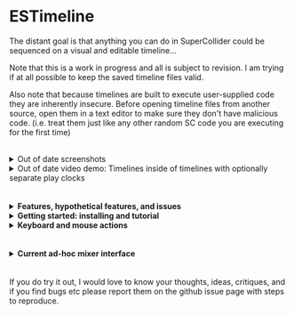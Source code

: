 # ESTimeline

The distant goal is that anything you can do in SuperCollider could be sequenced on a visual and editable timeline...

Note that this is a work in progress and all is subject to revision. I am trying if at all possible to keep the saved timeline files valid.

Also note that because timelines are built to execute user-supplied code they are inherently insecure. Before opening timeline files from another source, open them in a text editor to make sure they don't have malicious code. (i.e. treat them just like any other random SC code you are executing for the first time)
<br />
<br />
<details>
  <summary>Out of date screenshots</summary>
  <img src="img/ss2.png" />
  <img src="img/sse.png" width="500" />
  
  <img src="img/ssee1.png" width="400" /><img src="img/sss1.png" width="400" /><img src="img/rss.png" width="400" /><img src="img/ssep.png" width="400" />
  <img src="img/fss.png" width="400" />
</details>

<details>
  <summary>Out of date video demo: Timelines inside of timelines with optionally separate play clocks</summary>
  http://www.youtube.com/watch?v=8jcxcfvS_08
</details>

<br />
<br />

<details>
  <summary><strong>Features, hypothetical features, and issues</strong></summary>
  
## Features
- **Non-prescriptive:**
  - the basic goal is only to "execute this code at this particular time"
    - although the competing goal is to make it easy to do the things you want to do, which is subjective
  - for the moment just real-time but some of this could be translated easily to work NRT
    - there are certain things impossible in NRT, i.e. to do with real-time input
    - ddwMixerChannel doesn't yet work NRT so this would be a big rewrite
  - as little architecture as possible is forced on you
    - possible to disable ddwMixerChannel, timeline-specific clock and environment so as to interact with the timeline as part of a larger project
    - possible to play clips with any bus, target, addAction, etc. for full flexibility
- **DAW-like GUI** for editing and playback
  - The goal is an accurate visual representation of what you are hearing / when the code is executed
    - gray playhead is "scheduling playhead" and black playhead is "sounding playhead" -- to take into account server latency
    - Routines can be played with additional latency so non-sounding events line up with the sounding playhead
  - Keyboard and mouse interface to full extent of Timeline capabilities, with built-in code editing
  - Snap to grid optional
  - Optional full GUI mixing interface using ddwMixerChannel
    - track insert FX, pre fade sends and post fade sends
    - automate mixer channel parameters (level, pan, sends, fx parameters) with editable envelopes
- **Non-linear:** "goto" command to jump to a clip or a point in time enabling complex real-time behaviors (variable-length looping, conditional branching...
- **Tracks** are the main form of organization of clips
  - tracks can contain any type of clip in any combination
  - tracks can be muted/soloed and rearranged
  - individual clips can be muted
  - if using ddwMixerChannel, tracks will play on a mixer channel specified by the track's name
    - sub timelines will play on mixer channels feeding into their parent track's mixer channel
- **Synth, Pattern, Routine, and Env** clip types
  - Synth clips can either instantiate a SynthDef or run their own single-use function a la `{ }.play`
    - You can select multiple Synth clips and bulk edit their arguments
  - Env clips play on a bus and come with a shortcut to map to Synths and Patterns, and 
    - can optionally manage their own bus, and
      - if so, all Env clips with the same name on a timeline share the same bus
  - Clips can reference other clips in the same timeline by name
    - from a routine, `goto` any clip by name
    - apply an Env to a Synth parameter or use it in a Pattern or Routine
    - if more than one clip share the same name, the referenced clip is the closest to the playhead
  - Pattern, Routine, Env, and Timeline clips can "fast forward" to start playing in the middle
    - (there is no way to fast forward a Synth, that I know of....)
  - Pattern and Routine clips can be seeded so random number generation is deterministic
  - Most fields can take a Function, so params can be generated on the fly
- **Timeline Clip** -- embed one timeline in another!
  - Each timeline clip can optionally use its own TempoClock, and optionally use its own Environment 
  - Each timeline (and timeline clip) has an init / free hook for e.g. allocating and freeing resources
- **Undo and redo** at each timeline level -- *sometimes this works a charm.. not reliable though. I need to fix.*
- **Save and recall**
  - Save as plain text files in SC array format
  - Once you have saved, the timeline will update a backup file every time you add an undo point, in case of crash
 
## Issues
1. Although I've tried to make it pleasant, the GUI based code editing environment does not syntax highlight, autocomplete, etc -- for this reason I've added "Open in IDE" / "Copy from IDE" buttons as necessary.
    - Solution would be to someday add a Qt code view to core SC
2. ~~When there are lots of quick zig-zags, high-resolution envelope drawing makes the GUI freeze up~~
    - ~~to avoid this I have extremely pixelated the envelope drawing when zoomed in. Solution would be to someday add a better Qt envelope view to core sc.~~
    - I have improved this by drawing envelopes as images. Still not perfect.
3. I would have liked to have saved the timeline files as executable SCLang just as you would write by hand; however:
    - There is a limit to the complexity of a timeline created using SCLang (i.e. by evaluating `ESTimeline([ESTrack([....`) -- it may only contain max 256 functions.
    - to avoid this I have created a light custom file format that compiles complex timeline structures from the inside out
4. At high track counts, it takes a little while to load and free all the MixerChannels.
    - I have tried to reduce the occasions on which this needs to happen.
5. Changes will generally not take effect until you've stopped and restarted playback. This will be difficult to fix, but someday I hope to.

## Hypothetical features
These are all things I would like to implement someday:
- NRT: this will be difficult unless ddwMixerChannel gains NRT support
- Clock follow: e.g. sync up with an Ableton timeline or midi show control
- More clip types
  - audio file
    - possible to record input or bounce tracks to audio clip in real time
  - loop
  - OSCdef
  - midi/piano/drum roll
  - "clones" that change with their parents
- Envelope improvements
  - Ability to draw freehand with mouse 
  - More live interaction - e.g. map a controller to a bus and record its movements to an envelope
  - Higher dimensional envelopes - e.g. movement through x/y space
  - Timeline tempo envelopes (this is already possible but kind of annoying, using an Env clip and a Routine clip
- Library integration
  - VSTPlugin for adding VST effects to mixing chain
  - ddwPlug -- simplify bus routing for modulation
  - clothesline -- put whole .scd files on the timeline

<br />
</details>

<details>
  <summary><strong>Getting started: installing and tutorial</strong></summary>
  <br /><br />
<!--Here is a slightly out of date tutorial in that it doesn't use MixerChannel. All parts are still relevant except "Environment variables - adding reverb" -- which is useful to demonstrate how the timeline works but there is a much better way in the form of mixer channels, which I will soon update this tutorial to encompass. -->
This tutorial uses mac keyboard shortcuts. I believe for other platforms you can substitute ctrl and alt.
  
## Installing
Download or clone this repository into your SuperCollider Extensions directory. To see where this is, go to `File > Open user support directory` and find the `Extensions` directory, or evaluate:
```
Platform.userExtensionDir
```

## Tutorial: basic workflow examples
```
(
~timeline = ESTimeline(bootOnPrep: true, useMixerChannel: false);
~window = ESTimelineWindow(timeline: ~timeline);
)
```
- this boots the default server, but does not use ddwMixerChannel.

### Tracks:
- Tracks are the main form of clip organization.
- click anywhere in the timeline to make sure it is focused
- press cmd-t to add a track after the one your mouse is currently over, or shift-cmd-T to add it before the current track
- cmd-delete deletes the track under your mouse
- mute and solo tracks using the buttons on the left panel
- double click in the left panel to rename tracks
- click and drag in the left panel to rearrange tracks

### Synth Clips:
- create a bunch of Synth clips (point the mouse where you want it and press shift-S, or use right click menu)
  - spacebar to play
- drag them around to move them in time or between tracks
  - they will always snap to the playhead in time
    - to move playhead to beginning of clip, make sure your mouse is inside of clip and press [
  - check the `snapToGrid` box or press opt-s to align your edits with the tempo grid
  - drag their edges to resize them (a red bar appears when you are within the resize zone)
  - option-drag to copy a clip
- double-click on a clip to edit it
  - double-click on the grayed out `freq` parameter to activate it, then you can set it to any valid SuperCollider expression, like `220` or `60.midicps`
  - press save when you're done
- if you play now by clicking to place the playhead and pressing space, you will hear they play the default synth with your parameters at the appropriate time
  - the gray playhead is the "scheduling playhead" -- this is when the code is executed
  - the black playhead is the "sounding playhead" -- because of server latency, this is when the events actually sound. this is generally the one you want to watch
  - press space again to stop playback

### Scrolling and zooming:
- use trackpad to scroll left and right or click and drag ruler at top
- cmd-scroll to zoom in and out horizontally
- opt-scroll to zoom in and out vertically (when there are more than one track)

### SynthDefs:
- put your SynthDef in the timeline's prep function (click the "edit prep/cleanup funcs" button) e.g.
```
SynthDef(\sin, { |out, freq = 440, gate = 1, amp = 0.1, preamp = 1.5, attack = 0.001, release = 0.01, pan, verbbus, verbamt, vibrato = 0.2|
  var env, sig;
  var lfo = XLine.ar(0.01, vibrato, ExpRand(0.5, 2.0)) * SinOsc.ar(5.4 + (LFDNoise3.kr(0.1) * 0.5));
  gate = gate + Impulse.kr(0);
  env = Env.adsr(attack, 0.1, 0.4, release).ar(2, gate);
  sig = SinOsc.ar(freq * lfo.midiratio) * env;
  sig = (sig * preamp).tanh;
  sig = Pan2.ar(sig, pan, amp);
  Out.ar(out, sig);
  Out.ar(verbbus, sig * verbamt);
}).add;
```
- hit save when you're done to save the prepFunc and load it. close the window, if you want

### Bulk edit synth clips:
- click in an empty area and drag to select all the Synth clips (they will be highlighted in cyan when selected)
- right click, "clip actions > bulk actions > Bulk edit Synth defName"
  - and set them to `'sin'` and hit ok
- play again and you hear they now all play your SynthDef
  - double-click in an empty area to remove selection
  - double-click on a clip now and you will see all the new parameters you can control.

### Envelopes for Synth parameters:
- right click a Synth clip, "clip actions > synth actions > add env for synth argument"
- pick "freq" from the list and hit OK
  - this will add a new track above your clip with an envelope clip on it that is the length of your Synth clip
    - with a unique name (starting from 'freq0'),
    - initialized with the current value of that parameter
    - and it will update the freq argument of the Synth clip to read from this envelope's bus

### Editing Envelopes:
- cmd-e to enter envelope breakpoint editor mode
  - click and drag on a breakpoint to move it around,
  - click and drag between breakpoints to adjust the curve,
  - shift-click to add breakpoints,
  - option-click to remove them
  - to adjust the envelope range, right click, clip actions > env actions > "set env range keeping breakpoint values"
    - now you can change the frequency range of the envelope, say min `100` max `5000`
    - ok to save changes -- this will keep your values intact so long as they fall within the new range
- hit cmd-e again to leave envelope breakpoint editor mode

### Bulk edit Synths -- To make this envelope affect all your Synths:
- click and drag to select all the Synth clips (your envelope clip can also be selected, it doesn't matter)
- right click, "clip actions > bulk actions > Bulk edit (change) Synth arguments"
- assign the `freq` of all the clips to (the single quotes are important!) 
`'freq0'`
(or whatever the name of the envelope clip is)
- you should see all their freqs change to show the audio rate bus that the Env clip has created for you (for me this is a8)
- double click to deselect all clips, then:
- drag the edges of the envelope clip to resize it, so that it covers the entire range of your Synth clips
- cmd-e to edit the breakpoints again
- you should hear it is now controlling all the synths' pitches
- make sure you've left breakpoint edit mode when you want to move clips around

### Bulk adjust Synths -- Random panning:
- set one of your clips to pan hard left by double-clicking and setting its pan to -1
- Select all your Synth clips
- right click > clip actions > bulk actions > Bulk adjust (modify) Synth arguments
- for `pan` put in `+ 0.5.rand2` and check the "hard coded" box
  - this will generate a random pan per clip that is within 0.5 of its original panning. (if you want it to be newly random every time you play it, uncheck the "hard-coded" box)

### Pattern Clips:
- make a new track and shift-P to make a pattern clip
- double click to edit, e.g.:
```
Pbind(
  \instrument, \sin,
  \degree, Pbrown(0, 7 * 3 + 1, 3),
  \octave, Pdup(Pwhite(1, 10), Pwhite(3, 5)),
  \pan, Pwhite(-1.0, 1.0),
  \dur, Pbrown().linexp(0, 1, 0.02, 1.0),
)
```
- if you want to try a new random seed, click "re-roll" button and save
  - you can always undo if you don't like it (cmd-z undo, shift-cmd-Z redo)
- you can drag the edges to adjust start and end point without changing the timing of the notes
  - you can split it into two by pointing with the mouse where you want the split and pressing s
- if you make a new track and a new envelope (shift-E),
  - double click on the envelope, name it `pan0` and set its range from -1 to 1
  - click "save" to save it, and close the window if you want
- double click on each of the pattern clips and add
```
  \pan, ~thisTimeline[\pan0],
```
- cmd-e and edit the panning to your liking

### Saving
- click "save as" button or hit cmd-s
    
### Timeline clips:
- above the main timeline, click "Open as clip in new timeline"
  - Now this little system, the synths, patterns, buses and envelopes, are all encapsulated in this timeline clip
    - (in fact you can duplicate the timeline clip by option-dragging onto a new track, and the two will play simultanously each using its own environment and buses)
  - you can also resize the clips, move the mouse cursor over the clip and use the s key to split it into two separate timeline clips, etc.
 
### Mixer channels:
This will now assume you have ddwMixerChannel installed.
- check the `useMixerChannel` box
- scroll down to the "current ad-hoc mixer interface" on this page
  - copy and paste that code into your SuperCollider IDE and evaluate it
  - you will now see a mixer on which currently playing channels are visible
    - subtimelines feed into their parent track's channel
  - you can move these faders and pan knobs around to mix the inputs
   
### Adding reverb:
- create a new track by pressing cmd-T while your mouse is over the last track
- double click on the left panel to name it `verb` and press enter.
- right-click one of the gray rectangles above the "verb" channel strip on the mixer
- select "new insert fx"
- replace the function with:
```
{ |time = 2.5|
  var sig = In.ar(~out, 2);
  NHHall.ar(sig, time);
}
```
- save and close window, if you want
- right click on one of the gray rectangles above one of the tracks with a timeline clip on it and select "new send"
  - it defaults to `'verb'` at 0db
  - click ok
  - you will hear the timelines on this track play with reverb, other tracks not
  - use its slot on the mixer interface to tune levels

### Using Routine clips:
- shift-R to make a Routine clip, double click to edit
- it's important to use `s.bind` for server operations inside of routines, otherwise the timing is off.
```
var syn;
10.do { |i|
  s.bind { syn = Synth(\default, [freq: (40 + i).midicps]) };
  0.2.wait;
  s.bind { syn.free };
  0.2.wait;
};
```
- You can think of Routine clips as kind of your generic "execute this code here", and if you want say OSC out to a light board to line up with the sounding events, check the `addLatency` box.
- You can interact with the timeline using `~thisTimeline` which always refers to the timeline you're currently working in, or `~timeline` which refers to either this or the nearest parent timeline whose `useEnvir` box is checked
  - if no parent timeline is set to `useEnvir`, then `~thisTimeline` will overwrite anything you might have in your current environment.
  - in that case, `~timeline` might be nil unless you've set it in your current environment.
- to get the current value of an envelope named `env` from within a routine:
```
loop {
  ~thisTimeline[\env].valueNow.postln;
  1.wait;
};
```
- to jump to a clip named `next`, use
```
~thisTimeline.goto(\next)
```
- you can use a comment clip (shift-C) for this dummy "next" clip -- the first line of the comment is its name
- you can also goto a number, which will be interpreted as beat number.


### Environment variables -- adding reverb:
This is just to demonstrate how environment variables work inside the timeline. The better way of adding reverb demonstrated earlier with mixer channels.
- add to your timeline prep func:
```
SynthDef(\verb, { |out, verbbus, gate = 1, amp = 1|
  var in = In.ar(verbbus, 2);
  var env = Env.adsr(0.01, 0, 1, 1.0).ar(2, gate);
  var verb = NHHall.ar(in) * env;
  Out.ar(out, verb * amp);
}).add;

~verbbus = Bus.audio(s, 2);
```
- and to the cleanup func:
```
~verbbus.free;
```
- save the changes to load the new SynthDef and bus
  - this environment variable is local to this timeline (assuming `useEnvir` box is still checked)
- cmd-t to make a new track
- click in an empty area and drag to select the time around all your Synth clips
- put the mouse over your new track and shift-S to create a new Synth clip that fills the selected time
- double click on it
  - set defName to `'verb'`
  - set addAction to `'addToTail'`
  - click refresh icon next to args to refresh argument names
  - double click on grayed-out "verbbus" to activate it, put `~verbbus`
  - save
    - you should see that verbbus is now set to e.g. `Bus(audio, 4, 2, localhost)`
- click and drag to select all your Synths, bulk edit Synth arguments, and set `verbbus` to `~verbbus`
  - again, you should see that they all have verbbus set to the same bus number
- bulk edit the same synth arguments and set `verbamt` to `1.0`, or to `rrand(0.0, 1.0)`
  - now when you play you will hear they all are affected by the reverb Synth.
- you could now make an envelope to control the amplitude of this reverb, analogous to overall return level.
- you could also make an envelope to control the verbamt of all of the Synths, analogous to send level.
<br />
</details>

<details>
  <summary><strong>Keyboard and mouse actions</strong></summary>
  
## Mouse interaction
- drag middle of clip to move
- drag edges of clip to resize
- double click on clip to open editor window
- right click anywhere to see action menu
- Zooming
  - cmd-scroll zoom horizontally
  - opt-scroll zoom vertically
- Envelope breakpoint editing (cmd-e to toggle this mode)
  - click and drag to move breakpoints or adjust curves
  - shift-click to add breakpoint
  - opt-click to remvove breakpoint
- Selecting
  - click and drag to select both time and clips
    - hold cmd to just select clips
    - hold opt to just select time
  - hold shift to add/remove clips from existing selection
- click and drag tracks to rearrange

## Key commands
- space toggles play
- opt-s toggles snap to grid
- Navigation
  - enter goes to beginning of timeline
  - [ and ] go to next/previous clip edge on track under mouse
- Editing clip
  - m mutes clip at mouse pointer
  - s splits clip at mouse pointer
  - delete deletes clip at mouse pointer
  - e opens edit window for clip at mouse pointer, or init/cleanup func window for a timeline clip
  - cmd-e toggles mouse editing of envelope breakpoints
- Insert clip
  - C inserts comment clip at mouse
  - S inserts synth clip at mouse
  - P inserts pattern clip at mouse
  - R inserts routine clip at mouse
  - E inserts env clip at mouse
  - T inserts timeline clip at mouse
- Tracks
  - cmd-t inserts new track after track at mouse
  - cmd-T inserts new track before track at mouse
  - cmd-delete deletes track at mouse
- Seletion
  - cmd-a select all clips
  - cmd-i inserts selected time
  - shift-cmd-delete deletes selected time
- cmd-z undo
- cmd-Z redo
- cmd-n new
- cmd-s save as
- cmd-o open
</details>

<br />
<br />

<details>
  <summary><strong>Current ad-hoc mixer interface</strong></summary>

## Current ad-hoc mixer interface
its not pretty but everything works, you can create/monitor envelopes and everything saves with timeline except mixer channel output bus (will reset to default)
```
(
// for flattening mixer channel names and timeline ids
var mcnFunc = { |arr|
  var index = arr[0];
  var ret = [];
  arr[1..].do { |item|
    if (item.isArray.not) {
      ret = ret.add([item, index])
    } {
      ret = ret ++ mcnFunc.(item);
    };
  };
  ret;
};
var mcfFunc = { |arr, level = 0|
  var ret = [];
  arr.do { |item|
    if (item.isArray.not) {
      ret = ret.add([item, level])
    } {
      ret = ret ++ mcfFunc.(item, level + 1);
    };
  };
  ret;
};
var faderSpec = ControlSpec(0.0, 4.0, 4);//ControlSpec(0.0, 2, \amp);
var panSpec = \pan.asSpec;

OSCdef(\test, { |msg|
  var oscMsg, synthId, busIndex, peaks, powers;
  var index;
  //msg.postln;
  # oscMsg, synthId, busIndex = msg;
  # peaks, powers = msg[3..].clump(2).flop;
  index = ~channelIndexMap[busIndex];
  //[index, peaks, powers].postln;
  defer {
    //[busIndex, index].postln;
    if (index.notNil) {
      peaks.size.do { |i|
        ~peaks[index][i].value = powers[i].ampdb.linlin(-60, 0, 0, 1);
        ~peaks[index][i].peakLevel = peaks[i].ampdb.linlin(-60, 0, 0, 1);
      };
    };
  };
}, '/mixerChannel');

{
  var width = 1500, height = 600;
  var left = Window.availableBounds.width - width;
  if (~mixerWindow.notNil) { ~mixerWindow.close };
  ~mixerWindow = Window("Mixer", Rect(left, 0, width, height)).background_(Color.gray(0.55)).front;
}.value;

~winFunc = {
  var width = 1500, height = 600;
  var left = Window.availableBounds.width - width;
  var top;
  var levelAdjust = 10;
  var meterHeight = 250;
  var dbHeight = 20;
  var panHeight = 30;
  var outHeight = 20;
  var nameHeight = 40;
  var muteHeight = 22;
  var insertHeight = 15;
  var trackWidth = 80;

  var mixerChannels = ~timeline./*tracks[0].clips[0].timeline.*/orderedMixerChannels; //.postcs;
  var mixerChannelNames = ~timeline.orderedMixerChannelNames;
  // [1, \melody, \harmony, [2, \bass, \kik, \sn, \master], \drums, \fx]
  // mixerChannelNames[i]

  var mixerChannelNamesFlat = mcnFunc.(mixerChannelNames);
  var mixerChannelsFlat = mcfFunc.(mixerChannels);

  // in case of problem just don't throw infinite error messages..
  try {

    var leftOffset = if (mixerChannelsFlat.size * trackWidth + 25 < width) {
      width - (mixerChannelsFlat.size * trackWidth + 25)
    } { 0 };

    ~channelIndexMap = ();
    mixerChannelsFlat.do { |arr, i| var mc = arr[0]; if (mc.notNil) { ~channelIndexMap[mc.inbus.index] = i } }; //ugh why

    ~scrollView.remove;
    ~scrollView = ScrollView(~mixerWindow, Rect(leftOffset, 0, width - leftOffset, height)).hasBorder_(false).background_(Color.gray(0.725));

    top = height;

    mixerChannelsFlat.do { |arr, i| var mc = arr[0]; var level = arr[1];
      var bounds = Rect(i * trackWidth + 14, level * 7.5, trackWidth - 3, height - 3 - (level * levelAdjust) - (level * 7.5));
      var name = mixerChannelNamesFlat[i][0];
      var color = Color.gray(0.88 - (level * 0.015));
      UserView(~scrollView, bounds).background_(color);
    };

    //make sure right side margin is drawn
    View(~scrollView, Rect(mixerChannels.size * trackWidth + 14, 0, 11, height));

    // names
    top = top - nameHeight - 5;
    mixerChannelsFlat.do { |arr, i| var mc = arr[0]; var level = arr[1];
      var name = mixerChannelNamesFlat[i][0];
      var bounds = Rect(i * trackWidth + 15, top - (level * levelAdjust), trackWidth - 5, 40);
      var color = Color.gray(0.9 - (level * 0.015));
      StaticText(~scrollView, bounds).align_(\center).string_(name).font_(Font.sansSerif(12, true)).stringColor_(Color.gray(0.5)).background_(color);
      // draw folder indicators
      if ((i > 0) and: { mixerChannelsFlat[i - 1][1] > level }) {
        UserView(~scrollView, Rect(i * trackWidth + 7 - levelAdjust, top + nameHeight - (mixerChannelsFlat[i - 1][1] * levelAdjust), levelAdjust + 3, levelAdjust)).drawFunc_({ |view|
          Pen.moveTo(0@0);
          Pen.lineTo(levelAdjust@levelAdjust);
          Pen.lineTo(view.bounds.width@levelAdjust);
          Pen.lineTo(view.bounds.width@0);
          Pen.lineTo(0@0);
          Pen.color = color;
          Pen.fill;
        })//.background_(Color.red);
      };
    };

    // out bus
    top = top - outHeight - 2.5;
    ~outViews = mixerChannelsFlat.collect { |arr, i| var mc = arr[0]; var level = arr[1];
      var bounds = Rect(i * trackWidth + 15, top - (level * levelAdjust), trackWidth - 5, outHeight);
      PopUpMenu(~scrollView, bounds).items_(BusDict.menuItems(Server.default)).font_(Font.sansSerif(10, true)).background_(Color.gray(0.65)).stringColor_(Color.gray(0.95)).action_({ |view|
        mc.outbus = view.value;
      }).value_(mc.outbus.index);
    };

    // mute/record
    top = top - muteHeight -3;
    mixerChannelsFlat.do { |arr, i| var mc = arr[0]; var level = arr[1];
      [
        Button(~scrollView, Rect(i * trackWidth + 25, top - (level * levelAdjust), muteHeight, muteHeight)).states_([
          ["⚫︎" /*◉︎*/, Color.gray(0.6), Color.gray(0.8)],
          ["⚫︎", Color.red, Color.black]])
        .focusColor_(Color.clear).font_(Font.sansSerif(16, true)).action_({ |view|
          if (view.value.asBoolean) {
            mc.startRecord;
            if (~timeline.isPlaying.not) {
              ~timeline.play;
            };
          } {
            mc.stopRecord;
          };
        }).value_(mc.isRecording),
        Button(~scrollView, Rect(i * trackWidth + 58, top - (level * levelAdjust), muteHeight, muteHeight)).states_([
          ["M", Color.gray(0.55), Color.gray(0.8)],
          ["M", Color.gray(0.7), Color.gray(0.3)]])
        .focusColor_(Color.clear).font_(Font.sansSerif(16, true)).action_({ |view|
          mc.mute(view.value.asBoolean);
        }).value_(mc.muted),
      ]
    };

    // fader
    top = top - meterHeight - 5;
    ~peaks = mixerChannelsFlat.collect { |arr, i| var mc = arr[0]; var level = arr[1];
      var levelWidth = 35 / mc.inChannels;
      mc.inChannels.collect { |j|
        LevelIndicator(~scrollView, Rect((i * trackWidth) + (j * levelWidth) + 20, top, levelWidth - 3, meterHeight - (level * levelAdjust)) ).warning_(0.9).critical_(0.99)
        .drawsPeak_(true)
        .numTicks_(0)
        .numMajorTicks_(0)
        .meterColor_(Color.hsv(0.3, 0.7, 0.99))
        .warningColor_(Color.hsv(0.15, 0.6, 1))
        .background_(Color.gray(0.6));
      };
    };

    ~sliders = mixerChannelNamesFlat.collect { |arr, i| var name = arr[0]; var id = arr[1];
      var timeline = ESTimeline.at(id);
      var mc = timeline.mixerChannels[name];
      var template = timeline.mixerChannelTemplates[name];
      var level = mixerChannelsFlat[i][1];
      var thisMeterHeight = meterHeight - (level * levelAdjust);
      var bounds = Rect((i * trackWidth) + 55, top - 1, 30, thisMeterHeight + 2);
      var thisLevel = if (template.envs.level.notNil) { template.envs.level.valueAtTime(timeline.soundingNow) } { mc.level };
      var slider = Slider(~scrollView, bounds).background_(Color.gray(0.8)).value_(faderSpec.unmap(thisLevel)).action_({ |view|
        timeline.setMixerChannel(name, \level, faderSpec.map(view.value));
      }).mouseDownAction_({ |view, x, y, mods, buttNum, clickCount|
        if (clickCount > 1) {
          timeline.setMixerChannel(name, \level, 1);
          true;
        } { false }
      }).enabled_(template.envs.level.isNil);
      slider.setContextMenuActions(
        MenuAction("Add automation envelope", {
          var unmappedLevel = faderSpec.unmap(mc.level);
          template.envs.level = ESMixerChannelEnv(Env(unmappedLevel.dup(2), [0], [0]), faderSpec.minval, faderSpec.maxval, 4); // <- this curve could be issue, assumes faderSpec will always have curve 4...
        });
      );

      UserView(~scrollView, bounds).drawFunc_({
        var color = Color.gray(0.5);
        Pen.stringAtPoint("+12", 5@5, Font.sansSerif(10), color);
        Pen.stringAtPoint("+6", 5@((1 - faderSpec.unmap(2)) * thisMeterHeight + 4), Font.sansSerif(10), color);
        Pen.stringAtPoint("0", 5@((1 - faderSpec.unmap(1)) * thisMeterHeight), Font.sansSerif(10), color);
        Pen.stringAtPoint("-6", 5@((1 - faderSpec.unmap(0.5)) * thisMeterHeight - 4), Font.sansSerif(10), color);
        Pen.stringAtPoint("-12", 5@((1 - faderSpec.unmap(0.25)) * thisMeterHeight - 6), Font.sansSerif(10), color);
        Pen.stringAtPoint("-20", 5@((1 - faderSpec.unmap(0.1)) * thisMeterHeight - 8), Font.sansSerif(10), color);
        Pen.stringAtPoint("-inf", 5@(thisMeterHeight - 12), Font.sansSerif(10), color);
      }).acceptsMouse_(false);
      slider;
    };

    top = top - dbHeight - 2;
    ~dbViews = mixerChannelNamesFlat.collect { |arr, i| var name = arr[0]; var id = arr[1];
      var timeline = ESTimeline.at(id);
      var mc = timeline.mixerChannels[name];
      var template = timeline.mixerChannelTemplates[name];
      var bounds = Rect(i * trackWidth + 20, top, trackWidth - 15, dbHeight);
      var thisLevel = if (template.envs.level.notNil) { template.envs.level.valueAtTime(timeline.soundingNow) } { mc.level };
      NumberBox(~scrollView, bounds).background_(Color.gray(0.85)).normalColor_(Color.gray(0.4)).font_(Font.sansSerif(11)).value_(thisLevel.ampdb).align_(\center).action_({ |view|
        //mc.level = view.value.dbamp
        timeline.setMixerChannel(name, \level, view.value.dbamp);
      }).scroll_step_(0.05).shift_scale_(5).ctrl_scale_(2.5).enabled_(template.envs.level.isNil);
    };

    top = top - panHeight - 5;
    //~panViews = mixerChannelsFlat.collect { |arr, i| var mc = arr[0];
    ~panViews = mixerChannelNamesFlat.collect { |arr, i| var name = arr[0]; var id = arr[1];
      var timeline = ESTimeline.at(id);
      var mc = timeline.mixerChannels[name];
      var template = timeline.mixerChannelTemplates[name];
      var bounds = Rect(i * trackWidth + 55, top, panHeight, panHeight);
      var pan = if (template.envs.pan.notNil) { template.envs.pan.valueAtTime(timeline.soundingNow) } { mc.pan };
      var panString = (pan.abs * 100).asInteger.asString ++ " " ++ if (pan.isPositive) { "R" } { "L" };
      if (pan == 0) { panString = "C" };
      [
        Knob(~scrollView, bounds).value_(panSpec.unmap(pan)).centered_(true).mode_(\vert).step_(0.0025).action_({ |view|
          timeline.setMixerChannel(name, \pan, panSpec.map(view.value));
        }).mouseDownAction_({ |view, x, y, mods, buttNum, clickCount|
          if (clickCount > 1) { timeline.setMixerChannel(name, \pan, 0); true } { nil };
        }).enabled_(template.envs.pan.isNil).setContextMenuActions(
          MenuAction("Add automation envelope", {
            var unmappedLevel = panSpec.unmap(mc.pan);
            template.envs.pan = ESMixerChannelEnv(Env(unmappedLevel.dup(2), [0], [0]), panSpec.minval, panSpec.maxval); // <- this curve could be issue, assumes faderSpec will always have curve 4...
          });
        ),
        StaticText(~scrollView, bounds.copy.left_(i * trackWidth + 20, top, 30, panHeight)).align_(\right).string_(panString).font_(Font.sansSerif(10, true)).stringColor_(Color.gray(0.5));
      ];
    };



    // inserts
    ~insertScrollViews = [];
    ~insertUserViews = [];
    mixerChannelNamesFlat.do { |arr, i| var name = arr[0]; var id = arr[1];
      var level = mixerChannelsFlat[i][1];
      var color = Color.gray(0.88 - (level * 0.015));
      var insertView = ScrollView(~scrollView, Rect(i * trackWidth + 20, level * 7.5, trackWidth - 15, top - 10 - (level * 7.5))).hasBorder_(false).background_(color);
      var timeline = ESTimeline.at(id);
      var template = timeline.mixerChannelTemplates[name];
      var funcViewFactory = { |bounds, index|
        StaticText(insertView, bounds)
        .string_(" { }")
        .background_(Color.gray(0.6))
        .font_(Font.monospace(9))
        .stringColor_(Color.gray(0.8))
        .mouseDownAction_({ |view, x, y, mods, buttNum, clickCount|
          if (clickCount > 1) {
            // edit fx clip
            var clip = template.fx[index];
            clip.guiClass.new(clip, timeline, template, index);
          };
        }).setContextMenuActions(
          MenuAction("Delete", {
            template.fx.removeAt(index);
            ~winFunc.value;
          })
        );
      };
      var sendViewFactory = { |bounds, index, method, stringColor, dbColor, barColor|
        var send = template.perform(method)[index];
        var clickPoint, clickVal;

        UserView(insertView, bounds).background_(Color.gray(0.75)).drawFunc_({ |view|
          var levelPx, dbString, dbStringWidth;
          if (template.envs.perform(method)[index].notNil) {
            send[1] = template.envs.perform(method)[index].valueAtTime(timeline.soundingNow);
          };
          levelPx = faderSpec.unmap(send[1]) * view.bounds.width;
          dbString = send[1].ampdb.round(0.1).asString;
          dbStringWidth = QtGUI.stringBounds(dbString, Font.sansSerif(8)).width + 2;
          Pen.addRect(Rect(0, 0, levelPx, view.bounds.height));
          Pen.color = barColor.copy.alpha_(if (template.envs.perform(method)[index].isNil) { 1 } { 0.5 });
          Pen.fill;
          Pen.stringAtPoint(send[0].asCompileString, 2@2, Font.monospace(9), stringColor);
          Pen.stringAtPoint(dbString, (view.bounds.width - dbStringWidth)@4, Font.sansSerif(8), dbColor);
      }).mouseDownAction_({ |view, x, y, mods, buttNum, clickCount|
          if (clickCount > 1) {
            var wasPre = method == 'preSends';
            ESBulkEditWindow.keyValue("Edit Send:", "name", send[0].asCompileString, "db", send[1].ampdb.asCompileString, "pre fade", wasPre, callback: { |name, level, pre|
              var arr = [name.interpret, level.interpret.dbamp];
              if (pre) {
                if (wasPre) {
                  template.preSends[index] = arr;
                } {
                  template.postSends.removeAt(index);
                  template.preSends = template.preSends.add(arr);
                };
              } {
                if (wasPre) {
                  template.preSends.removeAt(index);
                  template.postSends = template.postSends.add(arr);
                } {
                  template.postSends[index] = arr;
                }
              };
              timeline.initMixerChannels;
            });
          } {
            clickPoint = x@y;
            clickVal = template.perform(method)[index][1];
          };
        }).mouseMoveAction_({ |view, x, y, mods|
          // only adjust if there's no automation
          if (template.envs.perform(method)[index].isNil) {
            var yDelta = clickPoint.y - y;
            var step = 0.005;
            var val;
            if (mods.isAlt) {
              step = step * 0.2;
            };
            if (mods.isCmd) {
              step = step * 2;
            };
            val = faderSpec.map(faderSpec.unmap(clickVal) + (yDelta * step));
            template.perform(method)[index][1] = val;
            timeline.mixerChannels[name].perform(method)[index].level = val;
            view.refresh;
          };
        }).setContextMenuActions(
          MenuAction(if (template.envs.perform(method)[index].isNil) { "Add automation envelope" } { "Remove automation envelope" }, {
            var arr = template.envs.perform(method);
            var unmappedLevel = faderSpec.unmap(template.perform(method)[index][1]);
            while { (arr.size - 1) < index } {
              arr = arr.add(nil);
            };
            // add envelope if there's not one already there, otherwise remove it
            if (arr[index].isNil) {
              arr[index] = ESMixerChannelEnv(Env(unmappedLevel.dup(2), [0], [0]), faderSpec.minval, faderSpec.maxval, 4); // <- this curve could be issue, assumes faderSpec will always have curve 4...
              template.envs.perform((method ++ "_").asSymbol, arr);
            } {
              var val = arr[index].valueAtTime(timeline.soundingNow);
              arr[index].stop; arr[index] = nil;
              template.envs.perform((method ++ "_").asSymbol, arr);
              template.perform(method)[index][1] = val;
              timeline.mixerChannels[name].perform(method)[index].level = val;
            };
            ~winFunc.value;
          }),
          MenuAction("Delete", {
            var arr = template.envs.perform(method);
            template.perform(method).removeAt(index);
            if ((arr.size - 1) >= index) {
              arr.removeAt(index);
              template.envs.perform((method ++ "_").asSymbol, arr);
            };
            timeline.initMixerChannels;
          })
        );
      };
      var userViews = [];

      max(((top - 20) / (insertHeight + 5)).asInteger, template.fx.size + template.preSends.size + template.postSends.size).do { |j|
        var bounds = Rect(0, j * (insertHeight + 5) + 10, trackWidth - 15, insertHeight);
        if (j < template.fx.size) {
          userViews = userViews.add(funcViewFactory.(bounds, j));
        } {
          if (j < (template.fx.size + template.preSends.size)) {
            var index = j - template.fx.size;
            userViews = userViews.add(sendViewFactory.(bounds, index, 'preSends', Color.gray(0.9), Color.white, Color.gray(0.5)));
          } {
            if (j < (template.fx.size + template.preSends.size + template.postSends.size)) {
              var index = j - template.fx.size - template.preSends.size;
              userViews = userViews.add(sendViewFactory.(bounds, index, 'postSends', Color.gray(0.3), Color.gray(0.5), Color.white));
            } {
              UserView(insertView, bounds)
              .background_(Color.gray(0.82)).setContextMenuActions(
                MenuAction("New Insert FX", {
                  var newClip = ESFxSynth(func: {
  var sig = In.ar(~out, 2);
  sig;
}, doPlayFunc: true).prep;
                  newClip.guiClass.new(newClip, timeline, template, template.fx.size);
                  template.fx = template.fx.add(newClip);
                  ~winFunc.value;
                }),
                MenuAction("New Send", {
                  ESBulkEditWindow.keyValue("New Send:", "name", "'verb'", "db", 0.0, "pre fade", callback: { |name, level, pre|
                    if (pre) {
                      template.preSends = template.preSends.add([name.interpret, level.interpret.dbamp]);
                    } {
                      template.postSends = template.postSends.add([name.interpret, level.interpret.dbamp]);
                    };
                    timeline.initMixerChannels;
                  });
                }),
              );
            };
          };
        };
      };

      ~insertScrollViews = ~insertScrollViews.add(insertView);
      ~insertUserViews = ~insertUserViews.add(userViews);
    };



    // this is leaky when MC's are freed
    // FIXED I think
    // always call .releaseDependants before .free on a mc

    // and settings reset...
    // make wrapper class for this
    mixerChannelsFlat.do { |arr| var mc = arr[0];
      mc.removeDependant(~dependantFunc);
    };
    ~dependantFunc = { |mc, what, args|
      var i = ~channelIndexMap[mc.inbus.index];
      if (i.notNil) {
        //[i, what, args].postln;
        if (what[\what] == \control) {
          if (what[\name] == \level) {
            ~sliders[i].value = faderSpec.unmap(mc.level);
            ~dbViews[i].value = mc.level.ampdb;
          };
          if (what[\name] == \pan) {
            var panString = (mc.pan.abs * 100).asInteger.asString ++ " " ++ if (mc.pan.isPositive) { "R" } { "L" };
            if (mc.pan == 0) { panString = "C" };
            ~panViews[i][0].value = panSpec.unmap(mc.pan);
            ~panViews[i][1].string_(panString);
          }
        };
      };
    };
    mixerChannelsFlat.do { |arr| var mc = arr[0];
      mc.addDependant(~dependantFunc);
    };
  }; // end try
};

~timeline.removeDependant(~timelineDependantFunc);
~timelineDependantFunc = { |self, what, args|
  var updateAutomatedLevels = {
    var mixerChannelNamesFlat = mcnFunc.(~timeline.orderedMixerChannelNames);
    mixerChannelNamesFlat.do { |arr, i| var name = arr[0]; var id = arr[1];
      var timeline = ESTimeline.at(id);
      var template = timeline.mixerChannelTemplates[name];
      ~panViews[i][0].enabled_(template.envs.pan.isNil);
      if (template.envs.pan.notNil) {
        var pan = template.envs.pan.valueAtTime(timeline.soundingNow);
        var panString = (pan.abs * 100).asInteger.asString ++ " " ++ if (pan.isPositive) { "R" } { "L" };
        if (pan == 0) { panString = "C" };
        ~panViews[i][0].value = panSpec.unmap(pan);
        ~panViews[i][1].string = panString;
      };
      ~sliders[i].enabled_(template.envs.level.isNil);
      if (template.envs.level.notNil) {
        var level = template.envs.level.valueAtTime(timeline.soundingNow);
        ~sliders[i].value = faderSpec.unmap(level);
        ~dbViews[i].value = level.ampdb;
      };
    };

    ~insertUserViews.flat.do(_.refresh);
  };

  //[self, what, args].postln;

  defer {
    switch (what)
    { \free } {
      ~mixerWindow.close;
    }
    { \beginInitMixerChannels } {
      if (~waitWin.isNil) {
        var bounds = ~window.bounds;
        ~waitWin = Window("please wait", bounds).alpha_(0.5).front;
        StaticText(~waitWin, bounds.copy.origin_(0@0)).string_("loading MixerChannels").align_(\center).font_(Font.monospace.size_(40));
      };
    }
    { \endInitMixerChannels } {
      ~winFunc.value;
      if (~waitWin.notNil) {
        ~waitWin.close;
        ~waitWin = nil;
      };
    }
    { \playbar } {
      ~winFunc.value;
    }
    { \tracks } {
      ~winFunc.value;
    }
    { \track } {
      if (args.indexOf(\tracks).notNil) {
        ~winFunc.value;
      };
      if (args.indexOf(\beginInitMixerChannels).notNil) {
        if (~waitWin.isNil) {
          var bounds = ~window.bounds;
          ~waitWin = Window("please wait", bounds).alpha_(0.5).front;
          StaticText(~waitWin, bounds.copy.origin_(0@0)).string_("loading MixerChannels").align_(\center).font_(Font.monospace.size_(40));
        };
      };
      if (args.indexOf(\endInitMixerChannels).notNil) {
        ~winFunc.value;
        if (~waitWin.notNil) {
          ~waitWin.close;
          ~waitWin = nil;
        };
      };
    }
    { \template } {
      if ((args[0] == \envs) or: (args[0] == \env)) {
        updateAutomatedLevels.();
      };
    }
    { \isPlaying } {
      var names;

      if (~timeline.isPlaying) {
        var waitTime = 20.reciprocal; // 5 fps refresh mixer
        names = ~timeline.orderedMixerChannelNames;
        ~mixerRout.stop; // just to make sure
        ~mixerRout = {
          inf.do {
            var nowNames = ~timeline.orderedMixerChannelNames;
            if (nowNames != names) {
              names = nowNames;
              ~winFunc.value;
            } {
              // update automated levels here
              updateAutomatedLevels.();
            };
            waitTime.wait;
          };
        }.fork(AppClock) // lower priority clock for GUI updates
      } {
        ~mixerRout.stop;
        ~winFunc.value;
      };
    }
  }
};
~timeline.addDependant(~timelineDependantFunc);


~winFunc.value;
)
```
</details>

<br />
<br />
If you do try it out, I would love to know your thoughts, ideas, critiques, and if you find bugs etc please report them on the github issue page with steps to reproduce.
